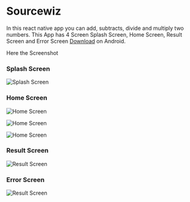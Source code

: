 # Sourcewiz

In this react native app you can add, subtracts, divide and multiply two numbers. This App has 4 Screen Splash Screen, Home Screen, Result Screen and Error Screen
[Download](https://github.com/HimanshuJoshi228/Sourcewiz/blob/master/Sourcewiz.apk?raw=true) on Android.

Here the Screenshot
### Splash Screen
![Splash Screen](https://raw.githubusercontent.com/HimanshuJoshi228/Sourcewiz/master/Screenshot/screencap-2022-12-28T130958.563Z.png)


### Home Screen
![Home Screen](https://raw.githubusercontent.com/HimanshuJoshi228/Sourcewiz/master/Screenshot/screencap-2022-12-28T132000.060Z.png)

![Home Screen](https://raw.githubusercontent.com/HimanshuJoshi228/Sourcewiz/master/Screenshot/screencap-2022-12-28T132009.569Z.png)

![Home Screen](https://raw.githubusercontent.com/HimanshuJoshi228/Sourcewiz/master/Screenshot/screencap-2022-12-28T133340.503Z.png)


### Result Screen
![Result Screen](https://raw.githubusercontent.com/HimanshuJoshi228/Sourcewiz/master/Screenshot/screencap-2022-12-28T133402.399Z.png)

### Error Screen
![Result Screen](https://raw.githubusercontent.com/HimanshuJoshi228/Sourcewiz/master/Screenshot/screencap-2022-12-28T133431.153Z.png)
